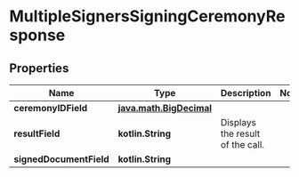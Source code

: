 
# MultipleSignersSigningCeremonyResponse

## Properties
Name | Type | Description | Notes
------------ | ------------- | ------------- | -------------
**ceremonyIDField** | [**java.math.BigDecimal**](java.math.BigDecimal.md) |  | 
**resultField** | **kotlin.String** | Displays the result of the call. | 
**signedDocumentField** | **kotlin.String** |  | 



